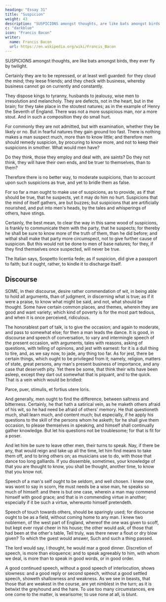 ```yaml
---
heading: "Essay 31"
title: "Suspicion"
weight: 43
description: "SUSPICIONS amongst thoughts, are like bats amongst birds, they ever fly by twilight"
c: "darkblue"
icon: "Francis Bacon"
writer:
  name: Francis Bacon
  url: https://en.wikipedia.org/wiki/Francis_Bacon
---
```



SUSPICIONS amongst thoughts, are like bats amongst birds, they ever fly by twilight. 

Certainly they are to be repressed, or at least well guarded: for they cloud the mind; they leese friends; and they check with business, whereby business cannot go on currently and constantly. 

They dispose kings to tyranny, husbands to jealousy, wise men to irresolution and melancholy. They are defects, not in the heart, but in the brain; for they take place in the stoutest natures; as in the example of Henry the Seventh of England. There was not a more suspicious man, nor a more stout. And in such a composition they do small hurt.

For commonly they are not admitted, but with examination, whether they be likely or no. But in fearful natures they gain ground too fast. There is nothing makes a man suspect much, more than to know little; and therefore men should remedy suspicion, by procuring to know more, and not to keep their suspicions in smother. What would men have? 

Do they think, those they employ and deal with, are saints? Do they not think, they will have their own ends, and be truer to themselves, than to them? 

Therefore there is no better way, to moderate suspicions, than to account upon such suspicions as true, and yet to bridle them as false. 

For so far a man ought to make use of suspicions, as to provide, as if that should be true, that he suspects, yet it may do him no hurt. Suspicions that the mind of itself gathers, are but buzzes; but suspicions that are artificially nourished, and put into men's heads, by the tales and whisperings of others, have stings. 

Certainly, the best mean, to clear the way in this same wood of suspicions, is frankly to communicate them with the party, that he suspects; for thereby he shall be sure to know more of the truth of them, than he did before; and withal shall make that party more circumspect, not to give further cause of suspicion. But this would not be done to men of base natures; for they, if they find themselves once suspected, will never be true. 

The Italian says, Sospetto licentia fede; as if suspicion, did give a passport to faith; but it ought, rather, to kindle it to discharge itself.



## Discourse

SOME, in their discourse, desire rather commendation of wit, in being able to hold all arguments, than of judgment, in discerning what is true; as if it were a praise, to know what might be said, and not, what should be thought. Some have certain common places, and themes, wherein they are good and want variety; which kind of poverty is for the most part tedious, and when it is once perceived, ridiculous.

The honorablest part of talk, is to give the occasion; and again to moderate, and pass to somewhat else; for then a man leads the dance. It is good, in discourse and speech of conversation, to vary and intermingle speech of the present occasion, with arguments, tales with reasons, asking of questions, with telling of opinions, and jest with earnest: for it is a dull thing to tire, and, as we say now, to jade, any thing too far. As for jest, there be certain things, which ought to be privileged from it; namely, religion, matters of state, great persons, any man's present business of importance, and any case that deserveth pity. Yet there be some, that think their wits have been asleep, except they dart out somewhat that is piquant, and to the quick. That is a vein which would be bridled:

Parce, puer, stimulis, et fortius utere loris.

And generally, men ought to find the difference, between saltness and bitterness. Certainly, he that hath a satirical vein, as he maketh others afraid of his wit, so he had need be afraid of others' memory. He that questioneth much, shall learn much, and content much; but especially, if he apply his questions to the skill of the persons whom he asketh; for he shall give them occasion, to please themselves in speaking, and himself shall continually gather knowledge. But let his questions not be troublesome; for that is fit for a poser. 

And let him be sure to leave other men, their turns to speak. Nay, if there be any, that would reign and take up all the time, let him find means to take them off, and to bring others on; as musicians use to do, with those that dance too long galliards. If you dissemble, sometimes, your knowledge of that you are thought to know, you shall be thought, another time, to know that you know not.

Speech of a man's self ought to be seldom, and well chosen. I knew one, was wont to say in scorn, He must needs be a wise man, he speaks so much of himself: and there is but one case, wherein a man may commend himself with good grace; and that is in commending virtue in another; especially if it be such a virtue, whereunto himself pretendeth. 

Speech of touch towards others, should be sparingly used; for discourse ought to be as a field, without coming home to any man. I knew two noblemen, of the west part of England, whereof the one was given to scoff, but kept ever royal cheer in his house; the other would ask, of those that had been at the other's table, Tell truly, was there never a flout or dry blow given? To which the guest would answer, Such and such a thing passed. 

The lord would say, I thought, he would mar a good dinner. Discretion of speech, is more than eloquence; and to speak agreeably to him, with whom we deal, is more than to speak in good words, or in good order. 

A good continued speech, without a good speech of interlocution, shows slowness: and a good reply or second speech, without a good settled speech, showeth shallowness and weakness. As we see in beasts, that those that are weakest in the course, are yet nimblest in the turn; as it is betwixt the greyhound and the hare. To use too many circumstances, ere one come to the matter, is wearisome; to use none at all, is blunt.
